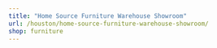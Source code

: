 ```yaml
---
title: "Home Source Furniture Warehouse Showroom"
url: /houston/home-source-furniture-warehouse-showroom/
shop: furniture
---
```

